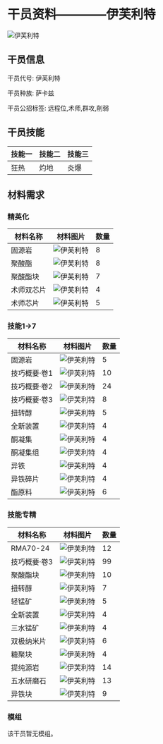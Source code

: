 # 干员资料————伊芙利特

![伊芙利特](./oprImages/伊芙利特.png)

## 干员信息

干员代号: 伊芙利特

干员种族: 萨卡兹

干员公招标签: 远程位,术师,群攻,削弱

## 干员技能

| 技能一       | 技能二   | 技能三 |
| ------------ | -------- | ------ |
| 狂热 | 灼地 | 炎爆 |

## 材料需求

### 精英化

| 材料名称      | 材料图片 | 数量  |
|---------|---------|-----|
| 固源岩 | ![伊芙利特](./matIcons/固源岩.png)  |   8  |
| 聚酸酯 | ![伊芙利特](./matIcons/聚酸酯.png)  |   8  |
| 聚酸酯块 | ![伊芙利特](./matIcons/聚酸酯块.png)  |   7  |
| 术师双芯片 | ![伊芙利特](./matIcons/术师双芯片.png)  |   4  |
| 术师芯片 | ![伊芙利特](./matIcons/术师芯片.png)  |   5  |

### 技能1→7

| 材料名称      | 材料图片 | 数量  |
|---------|---------|-----|
| 固源岩 | ![伊芙利特](./matIcons/固源岩.png)  |   5  |
| 技巧概要·卷1 | ![伊芙利特](./matIcons/技巧概要·卷1.png)  |   10  |
| 技巧概要·卷2 | ![伊芙利特](./matIcons/技巧概要·卷2.png)  |   24  |
| 技巧概要·卷3 | ![伊芙利特](./matIcons/技巧概要·卷3.png)  |   8  |
| 扭转醇 | ![伊芙利特](./matIcons/扭转醇.png)  |   5  |
| 全新装置 | ![伊芙利特](./matIcons/全新装置.png)  |   4  |
| 酮凝集 | ![伊芙利特](./matIcons/酮凝集.png)  |   4  |
| 酮凝集组 | ![伊芙利特](./matIcons/酮凝集组.png)  |   4  |
| 异铁 | ![伊芙利特](./matIcons/异铁.png)  |   4  |
| 异铁碎片 | ![伊芙利特](./matIcons/异铁碎片.png)  |   4  |
| 酯原料 | ![伊芙利特](./matIcons/酯原料.png)  |   6  |

### 技能专精

| 材料名称      | 材料图片 | 数量  |
|---------|---------|-----|
| RMA70-24 | ![伊芙利特](./matIcons/RMA70-24.png)  |   12  |
| 技巧概要·卷3 | ![伊芙利特](./matIcons/技巧概要·卷3.png)  |   99  |
| 聚酸酯块 | ![伊芙利特](./matIcons/聚酸酯块.png)  |   10  |
| 扭转醇 | ![伊芙利特](./matIcons/扭转醇.png)  |   7  |
| 轻锰矿 | ![伊芙利特](./matIcons/轻锰矿.png)  |   5  |
| 全新装置 | ![伊芙利特](./matIcons/全新装置.png)  |   4  |
| 三水锰矿 | ![伊芙利特](./matIcons/三水锰矿.png)  |   4  |
| 双极纳米片 | ![伊芙利特](./matIcons/双极纳米片.png)  |   6  |
| 糖聚块 | ![伊芙利特](./matIcons/糖聚块.png)  |   4  |
| 提纯源岩 | ![伊芙利特](./matIcons/提纯源岩.png)  |   14  |
| 五水研磨石 | ![伊芙利特](./matIcons/五水研磨石.png)  |   13  |
| 异铁块 | ![伊芙利特](./matIcons/异铁块.png)  |   9  |

### 模组

该干员暂无模组。
